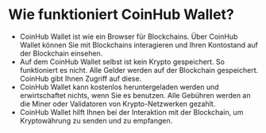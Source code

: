 # Wie funktioniert CoinHub Wallet?

- CoinHub Wallet ist wie ein Browser für Blockchains. Über CoinHub Wallet können Sie mit Blockchains interagieren und Ihren Kontostand auf der Blockchain einsehen.
- Auf dem CoinHub Wallet selbst ist kein Krypto gespeichert. So funktioniert es nicht. Alle Gelder werden auf der Blockchain gespeichert. CoinHub gibt Ihnen Zugriff auf diese.
- CoinHub Wallet kann kostenlos heruntergeladen werden und erwirtschaftet nichts, wenn Sie es benutzen. Alle Gebühren werden an die Miner oder Validatoren von Krypto-Netzwerken gezahlt.
- CoinHub Wallet hilft Ihnen bei der Interaktion mit der Blockchain, um Kryptowährung zu senden und zu empfangen.
